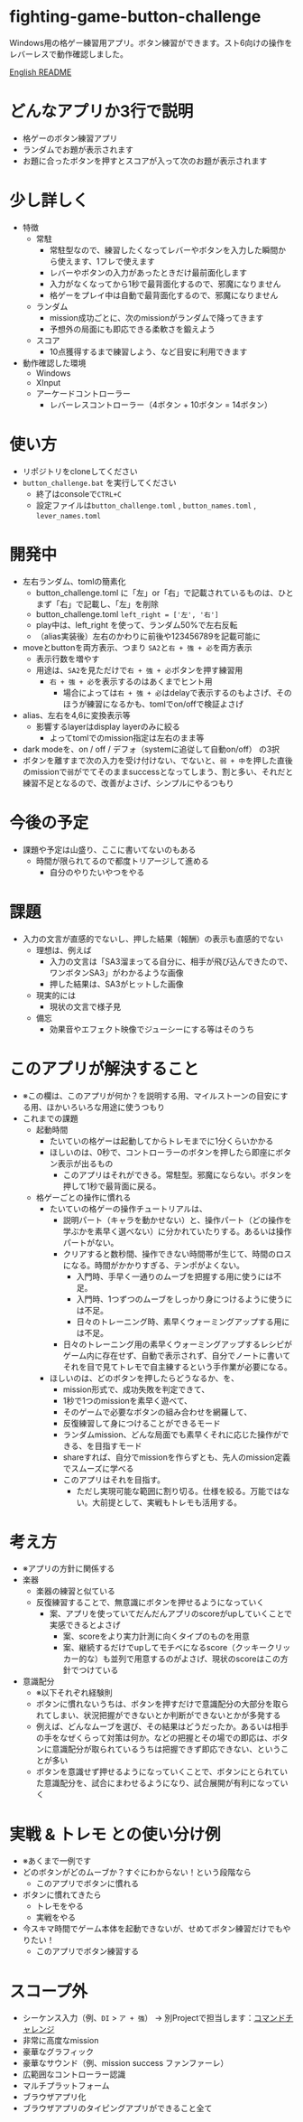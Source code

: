 # fighting-game-button-challenge
Windows用の格ゲー練習用アプリ。ボタン練習ができます。スト6向けの操作をレバーレスで動作確認しました。

[English README](README.md)

# どんなアプリか3行で説明
- 格ゲーのボタン練習アプリ
- ランダムでお題が表示されます
- お題に合ったボタンを押すとスコアが入って次のお題が表示されます

# 少し詳しく
- 特徴
    - 常駐
        - 常駐型なので、練習したくなってレバーやボタンを入力した瞬間から使えます、1フレで使えます
        - レバーやボタンの入力があったときだけ最前面化します
        - 入力がなくなってから1秒で最背面化するので、邪魔になりません
        - 格ゲーをプレイ中は自動で最背面化するので、邪魔になりません
    - ランダム
        - mission成功ごとに、次のmissionがランダムで降ってきます
        - 予想外の局面にも即応できる柔軟さを鍛えよう
    - スコア
        - 10点獲得するまで練習しよう、など目安に利用できます
- 動作確認した環境
    - Windows
    - XInput
    - アーケードコントローラー
        - レバーレスコントローラー（4ボタン + 10ボタン = 14ボタン）

# 使い方
- リポジトリをcloneしてください
- `button_challenge.bat` を実行してください
    - 終了はconsoleで`CTRL+C`
    - 設定ファイルは`button_challenge.toml` , `button_names.toml` , `lever_names.toml`

# 開発中
- 左右ランダム、tomlの簡素化
    - button_challenge.toml に「左」or「右」で記載されているものは、ひとまず「右」で記載し、「左」を削除
    - button_challenge.toml `left_right = ['左', '右']`
    - play中は、left_right を使って、ランダム50%で左右反転
    - （alias実装後）左右のかわりに前後や123456789を記載可能に
- moveとbuttonを両方表示、つまり `SA2`と`右 + 強 + 必`を両方表示
    - 表示行数を増やす
    - 用途は、`SA2`を見ただけで`右 + 強 + 必`ボタンを押す練習用
        - `右 + 強 + 必`を表示するのはあくまでヒント用
            - 場合によっては`右 + 強 + 必`はdelayで表示するのもよさげ、そのほうが練習になるかも、tomlでon/offで検証よさげ
- alias、左右を4,6に変換表示等
    - 影響するlayerはdisplay layerのみに絞る
        - よってtomlでのmission指定は左右のまま等
- dark modeを、on / off / デフォ（systemに追従して自動on/off） の3択
- ボタンを離すまで次の入力を受け付けない、でないと、`弱 + 中`を押した直後のmissionで`弱`がでてそのままsuccessとなってしまう、割と多い、それだと練習不足となるので、改善がよさげ、シンプルにやるつもり

# 今後の予定
- 課題や予定は山盛り、ここに書いてないのもある
    - 時間が限られてるので都度トリアージして進める
        - 自分のやりたいやつをやる

# 課題
- 入力の文言が直感的でないし、押した結果（報酬）の表示も直感的でない
    - 理想は、例えば
        - 入力の文言は「SA3溜まってる自分に、相手が飛び込んできたので、ワンボタンSA3」がわかるような画像
        - 押した結果は、SA3がヒットした画像
    - 現実的には
        - 現状の文言で様子見
    - 備忘
        - 効果音やエフェクト映像でジューシーにする等はそのうち

# このアプリが解決すること
- ※この欄は、このアプリが何か？を説明する用、マイルストーンの目安にする用、ほかいろいろな用途に使うつもり
- これまでの課題
    - 起動時間
        - たいていの格ゲーは起動してからトレモまでに1分くらいかかる
        - ほしいのは、0秒で、コントローラーのボタンを押したら即座にボタン表示が出るもの
            - このアプリはそれができる。常駐型。邪魔にならない。ボタンを押して1秒で最背面に戻る。
    - 格ゲーごとの操作に慣れる
        - たいていの格ゲーの操作チュートリアルは、
            - 説明パート（キャラを動かせない）と、操作パート（どの操作を学ぶかを素早く選べない）に分かれていたりする。あるいは操作パートがない。
            - クリアすると数秒間、操作できない時間帯が生じて、時間のロスになる。時間がかかりすぎる、テンポがよくない。
                - 入門時、手早く一通りのムーブを把握する用に使うには不足。
                - 入門時、1つずつのムーブをしっかり身につけるように使うには不足。
                - 日々のトレーニング時、素早くウォーミングアップする用には不足。
            - 日々のトレーニング用の素早くウォーミングアップするレシピがゲーム内に存在せず、自動で表示されず、自分でノートに書いてそれを目で見てトレモで自主練するという手作業が必要になる。
        - ほしいのは、どのボタンを押したらどうなるか、を、
            - mission形式で、成功失敗を判定できて、
            - 1秒で1つのmissionを素早く遊べて、
            - そのゲームで必要なボタンの組み合わせを網羅して、
            - 反復練習して身につけることができるモード
            - ランダムmission、どんな局面でも素早くそれに応じた操作ができる、を目指すモード
            - shareすれば、自分でmissionを作らずとも、先人のmission定義でスムーズに学べる
            - このアプリはそれを目指す。
                - ただし実現可能な範囲に割り切る。仕様を絞る。万能ではない。大前提として、実戦もトレモも活用する。

# 考え方
- ※アプリの方針に関係する
- 楽器
    - 楽器の練習と似ている
    - 反復練習することで、無意識にボタンを押せるようになっていく
        - 案、アプリを使っていてだんだんアプリのscoreがupしていくことで実感できるとよさげ
            - 案、scoreをより実力計測に向くタイプのものを用意
            - 案、継続するだけでupしてモチベになるscore（クッキークリッカー的な）も並列で用意するのがよさげ、現状のscoreはこの方針でつけている
- 意識配分
    - ※以下それぞれ経験則
    - ボタンに慣れないうちは、ボタンを押すだけで意識配分の大部分を取られてしまい、状況把握ができないとか判断ができないとかが多発する
    - 例えば、どんなムーブを選び、その結果はどうだったか。あるいは相手の手をなぜくらって対策は何か。などの把握とその場での即応は、ボタンに意識配分が取られているうちは把握できず即応できない、ということが多い
    - ボタンを意識せず押せるようになっていくことで、ボタンにとられていた意識配分を、試合にまわせるようになり、試合展開が有利になっていく

# 実戦 & トレモ との使い分け例
- ※あくまで一例です
- どのボタンがどのムーブか？すぐにわからない！という段階なら
    - このアプリでボタンに慣れる
- ボタンに慣れてきたら
    - トレモをやる
    - 実戦をやる
- 今スキマ時間でゲーム本体を起動できないが、せめてボタン練習だけでもやりたい！
    - このアプリでボタン練習する

# スコープ外
- シーケンス入力（例、`DI` > `ア + 強`） → 別Projectで担当します：[コマンドチャレンジ](https://github.com/cat2151/command-challenge)
- 非常に高度なmission
- 豪華なグラフィック
- 豪華なサウンド（例、mission success ファンファーレ）
- 広範囲なコントローラー認識
- マルチプラットフォーム
- ブラウザアプリ化
- ブラウザアプリのタイピングアプリができること全て
